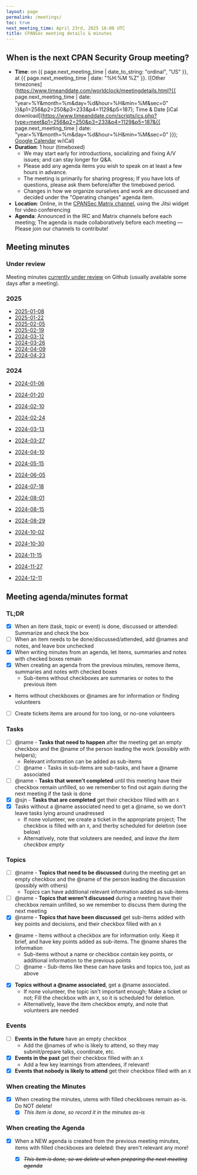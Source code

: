```yaml
---
layout: page
permalink: /meetings/
toc: true
next_meeting_time: April 23rd, 2025 16:00 UTC
title: CPANSec meeting details & minutes
---
```


## When is the next CPAN Security Group meeting?

* **Time**: on {{ page.next_meeting_time | date_to_string: "ordinal", "US" }}, at {{ page.next_meeting_time | date: "%H:%M %Z" }}. ([Other timezones](https://www.timeanddate.com/worldclock/meetingdetails.html?{{ page.next_meeting_time | date: "year=%Y&month=%m&day=%d&hour=%H&min=%M&sec=0" }}&p1=256&p2=250&p3=233&p4=1129&p5=187); Time & Date [iCal download](https://www.timeanddate.com/scripts/ics.php?type=meet&p1=256&p2=250&p3=233&p4=1129&p5=187&{{ page.next_meeting_time | date: "year=%Y&month=%m&day=%d&hour=%H&min=%M&sec=0" }}); [Google Calendar](https://calendar.google.com/calendar/u/0/embed?src=691584e3db7d0a877b43482fc996eaae9984cf8ba0b769d5d00d042a32f9c66e@group.calendar.google.com) w/iCal)
* **Duration**: 1 hour (timeboxed)
    * We may start early for introductions, socializing and fixing A/V issues; and can stay longer for Q&A.
    * Please add any agenda items you wish to speak on at least a few hours in advance.
    * The meeting is primarily for sharing progress; If you have lots of questions, please ask them before/after the timeboxed period.
    * Changes in how we organize ourselves and work are discussed and decided under the "Operating changes" agenda item.
* **Location**: Online, in the [CPANSec Matrix channel](https://matrix.to/#/#cpansec-discussion:matrix.org), using the Jitsi widget for video conferencing
* **Agenda**: Announced in the IRC and Matrix channels before each meeting; The agenda is made collaboratively before each meeting — Please join our channels to contribute!


## Meeting minutes

### Under review

Meeting minutes [currently under review](https://github.com/CPAN-Security/security.metacpan.org/pulls?q=is%3Apr+is%3Aopen+label%3Aminutes) on Github (usually available some days after a meeting).

### 2025
* [2025-01-08](cpansec-minutes-2025-01-08.md)
* [2025-01-22](cpansec-minutes-2025-01-22.md)
* [2025-02-05](cpansec-minutes-2025-02-05.md)
* [2025-02-19](cpansec-minutes-2025-02-19.md)
* [2024-03-12](cpansec-minutes-2025-03-12.md)
* [2024-03-26](cpansec-minutes-2025-03-26.md)
* [2024-04-09](cpansec-minutes-2025-04-09.md)
* [2024-04-23](cpansec-minutes-2025-04-23.md)


### 2024
* [2024-01-06](cpansec-minutes-2024-01-06.md)
* [2024-01-20](cpansec-minutes-2024-01-20.md)
* [2024-02-10](cpansec-minutes-2024-02-10.md)
* [2024-02-24](cpansec-minutes-2024-02-24.md)
* [2024-03-13](cpansec-minutes-2024-03-13.md)
* [2024-03-27](cpansec-minutes-2024-03-27.md)
* [2024-04-10](cpansec-minutes-2024-04-10.md)
* [2024-05-15](cpansec-minutes-2024-05-15.md)
* [2024-06-05](cpansec-minutes-2024-06-05.md)

* [2024-07-18](cpansec-minutes-2024-07-18.md)
* [2024-08-01](cpansec-minutes-2024-08-01.md)
* [2024-08-15](cpansec-minutes-2024-08-15.md)
* [2024-08-29](cpansec-minutes-2024-08-29.md)
* [2024-10-02](cpansec-minutes-2024-10-02.md)
* [2024-10-30](cpansec-minutes-2024-10-30.md)
* [2024-11-15](cpansec-minutes-2024-11-15.md)
* [2024-11-27](cpansec-minutes-2024-11-27.md)
* [2024-12-11](cpansec-minutes-2024-12-11.md)


## Meeting agenda/minutes format

### TL;DR
- [X] When an item (task, topic or event) is done, discussed or attended: Summarize and check the box
- [ ] When an item needs to be done/discussed/attended, add @names and notes, and leave box unchecked
- [X] When writing minutes from an agenda, let items, summaries and notes with checked boxes remain
- [X] When creating an agenda from the previous minutes, remove items, summaries and notes with checked boxes
    - Sub-items without checkboxes are summaries or notes to the previous item
- Items without checkboxes or @names are for information or finding volunteers
- [ ] Create tickets items are around for too long, or no-one volunteers

### Tasks
- [ ] @name - **Tasks that need to happen** after the meeting get an empty checkbox and the @name of the person leading the work (possibly with helpers);
    - Relevant information can be added as sub-items
    - [ ] @name - Tasks in sub-items are sub-tasks, and have a @name associated
- [ ] @name - **Tasks that weren't completed** until this meeting have their checkbox remain unfilled, so we remember to find out again during the next meeting if the task is done
- [x] @sjn - **Tasks that are completed** get their checkbox filled with an `X`
- [x] Tasks without a @name associated need to get a @name, so we don't leave tasks lying around unadressed
    - If none volunteer, we create a ticket in the appropriate project; The checkbox is filled with an `X`, and therby scheduled for deletion (see below)
    - Alternatively, note that voluteers are needed, and *leave the item checkbox empty*

### Topics
- [ ] @name - **Topics that need to be discussed** during the meeting get an empty checkbox and the @name of the person leading the discussion (possibly with others)
    - Topics can have additional relevant information added as sub-items
- [ ] @name - **Topics that weren't discussed** during a meeting have their checkbox remain unfilled, so we remember to discuss them during the next meeting
- [x] @name - **Topics that have been discussed** get sub-items added with key points and decisions, and their checkbox filled with an `X`
- @name - Items without a checkbox are for information only. Keep it brief, and have key points added as sub-items. The @name shares the information
    - Sub-items without a name or checkbox contain key points, or additional information to the previous points
    - [ ] @name - Sub-items like these can have tasks and topics too, just as above
- [x] **Topics without a @name associated**, get a @name associated.
    - If none volunteer, the topic isn't important enough; Make a ticket or not; Fill the checkbox with an `X`, so it is scheduled for deletion.
    - Alternatively, leave the item checkbox empty, and note that volunteers are needed

### Events
- [ ] **Events in the future** have an empty checkbox
    - Add the @names of who is likely to attend, so they may submit/prepare talks, coordinate, etc.
- [x] **Events in the past** get their checkbox filled with an `X`
    - Add a few key learnings from attendees, if relevant!
- [x] **Events that nobody is likely to attend** get their checkbox filled with an `X`

### When creating the Minutes
- [x] When creating the minutes, utems with filled checkboxes remain as-is. Do NOT delete!
    - [X] _This item is done, so record it in the minutes as-is_ 

### When creating the Agenda
- [x] When a NEW agenda is created from the previous meeting minutes, items with filled checkboxes are deleted: they aren't relevant any more!
    - [X] _~~This item is done, so we delete ut when preparing the next meeting agenda~~_

